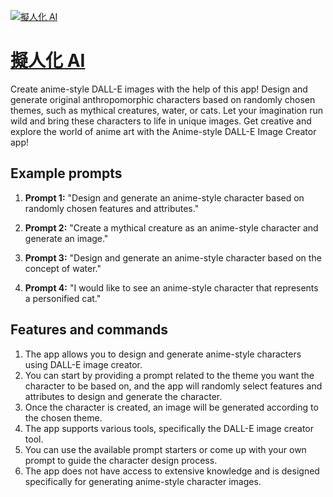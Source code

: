 [![擬人化 AI](https://files.oaiusercontent.com/file-u2gU3d7NLjMthkQWA3dMRbUo?se=2123-10-20T04%3A45%3A32Z&sp=r&sv=2021-08-06&sr=b&rscc=max-age%3D31536000%2C%20immutable&rscd=attachment%3B%20filename%3D49f62477-5405-493d-9e3a-31e32339a5dc.png&sig=5NS0%2BGnluNzqDBfrGs689bpdH8L0aYwZUeHsTf1T2MI%3D)](https://chat.openai.com/g/g-JzkBX7qd8-ni-ren-hua-ai)

# [擬人化 AI](https://chat.openai.com/g/g-JzkBX7qd8-ni-ren-hua-ai)

Create anime-style DALL-E images with the help of this app! Design and generate original anthropomorphic characters based on randomly chosen themes, such as mythical creatures, water, or cats. Let your imagination run wild and bring these characters to life in unique images. Get creative and explore the world of anime art with the Anime-style DALL-E Image Creator app!

## Example prompts

1. **Prompt 1:** "Design and generate an anime-style character based on randomly chosen features and attributes."

2. **Prompt 2:** "Create a mythical creature as an anime-style character and generate an image."

3. **Prompt 3:** "Design and generate an anime-style character based on the concept of water."

4. **Prompt 4:** "I would like to see an anime-style character that represents a personified cat."

## Features and commands

1. The app allows you to design and generate anime-style characters using DALL-E image creator.
2. You can start by providing a prompt related to the theme you want the character to be based on, and the app will randomly select features and attributes to design and generate the character.
3. Once the character is created, an image will be generated according to the chosen theme.
4. The app supports various tools, specifically the DALL-E image creator tool.
5. You can use the available prompt starters or come up with your own prompt to guide the character design process.
6. The app does not have access to extensive knowledge and is designed specifically for generating anime-style character images.